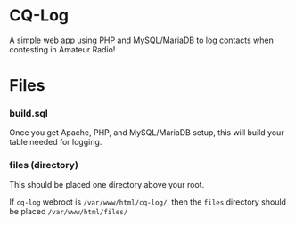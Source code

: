 # CQ-Log

A simple web app using PHP and MySQL/MariaDB to log contacts when contesting in Amateur Radio!


# Files
### build.sql

Once you get Apache, PHP, and MySQL/MariaDB setup, this will build your table needed for logging.

### files (directory)

This should be placed one directory above your root.

If `cq-log` webroot is `/var/www/html/cq-log/`, then the `files` directory should be placed `/var/www/html/files/`
